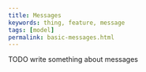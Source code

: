 ```yaml
---
title: Messages
keywords: thing, feature, message
tags: [model]
permalink: basic-messages.html
---
```


TODO write something about messages

